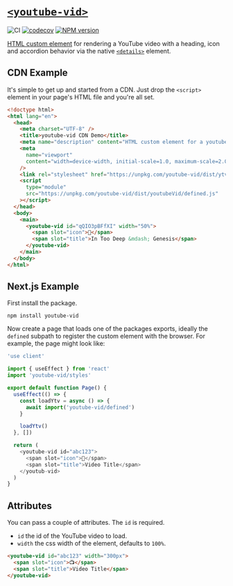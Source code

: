 # [`<youtube-vid>`](https://www.npmjs.com/package/youtube-vid)

![CI](https://github.com/morganney/youtube-vid/actions/workflows/ci.yml/badge.svg)
[![codecov](https://codecov.io/gh/morganney/youtube-vid/graph/badge.svg?token=8CXKFERK5T)](https://codecov.io/gh/morganney/youtube-vid)
[![NPM version](https://img.shields.io/npm/v/youtube-vid.svg)](https://www.npmjs.com/package/youtube-vid)

[HTML custom element](https://developer.mozilla.org/en-US/docs/Web/API/Web_components/Using_custom_elements) for rendering a YouTube video with a heading, icon and accordion behavior via the native [`<details>`](https://developer.mozilla.org/en-US/docs/Web/HTML/Element/details) element.

## CDN Example

It's simple to get up and started from a CDN. Just drop the `<script>` element in your page's HTML file and you're all set.

```html
<!doctype html>
<html lang="en">
  <head>
    <meta charset="UTF-8" />
    <title>youtube-vid CDN Demo</title>
    <meta name="description" content="HTML custom element for a youtube video." />
    <meta
      name="viewport"
      content="width=device-width, initial-scale=1.0, maximum-scale=2.0"
    />
    <link rel="stylesheet" href="https://unpkg.com/youtube-vid/dist/ytvStyles.css" />
    <script
      type="module"
      src="https://unpkg.com/youtube-vid/dist/youtubeVid/defined.js"
    ></script>
  </head>
  <body>
    <main>
      <youtube-vid id="qQIO3pBFfXI" width="50%">
        <span slot="icon">🎹</span>
        <span slot="title">In Too Deep &mdash; Genesis</span>
      </youtube-vid>
    </main>
  </body>
</html>
```

## Next.js Example

First install the package.

```
npm install youtube-vid
```

Now create a page that loads one of the packages exports, ideally the `defined` subpath to register the custom element with the browser. For example, the page might look like:

```js
'use client'

import { useEffect } from 'react'
import 'youtube-vid/styles'

export default function Page() {
  useEffect(() => {
    const loadYtv = async () => {
      await import('youtube-vid/defined')
    }

    loadYtv()
  }, [])

  return (
    <youtube-vid id="abc123">
      <span slot="icon">🎵</span>
      <span slot="title">Video Title</span>
    </youtub-vid>
  )
}
```

## Attributes

You can pass a couple of attributes. The `id` is required.

- `id` the id of the YouTube video to load.
- `width` the css width of the element, defaults to `100%`.

```html
<youtube-vid id="abc123" width="300px">
  <span slot="icon">📺</span>
  <span slot="title">Video Title</span>
</youtube-vid>
```
